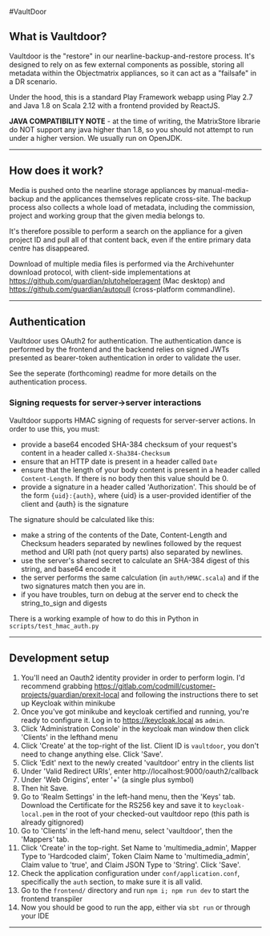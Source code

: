 #VaultDoor

## What is Vaultdoor?

Vaultdoor is the "restore" in our nearline-backup-and-restore process. It's designed to rely on as few external components
as possible, storing all metadata within the Objectmatrix appliances, so it can act as a "failsafe" in a DR scenario.

Under the hood, this is a standard Play Framework webapp using Play 2.7 and Java 1.8 on Scala 2.12 with a frontend
provided by ReactJS.

**JAVA COMPATIBILITY NOTE** - at the time of writing, the MatrixStore librarie do NOT support any java higher than
1.8, so you should not attempt to run under a higher version.  We usually run on OpenJDK.

---

## How does it work?

Media is pushed onto the nearline storage appliances by manual-media-backup and the applicances themselves replicate
cross-site.
The backup process also collects a whole load of metadata, including the commission, project and working group that
the given media belongs to.

It's therefore possible to perform a search on the appliance for a given project ID and pull all of that content back,
even if the entire primary data centre has disappeared.

Download of multiple media files is performed via the Archivehunter download protocol, with client-side implementations
at https://github.com/guardian/plutohelperagent (Mac desktop) and https://github.com/guardian/autopull (cross-platform
commandline).

---

## Authentication

Vaultdoor uses OAuth2 for authentication.  The authentication dance is performed by the frontend and the backend relies
on signed JWTs presented as bearer-token authentication in order to validate the user.

See the seperate (forthcoming) readme for more details on the authentication process.

### Signing requests for server->server interactions

Vaultdoor supports HMAC signing of requests for server-server actions.
In order to use this, you must:

- provide a base64 encoded SHA-384 checksum of your request's content in a header called `X-Sha384-Checksum`
- ensure that an HTTP date is present in a header called `Date`
- ensure that the length of your body content is present in a header called `Content-Length`. If there is no body then this value should be 0.
- provide a signature in a header called 'Authorization'.  This should be of the form `{uid}:{auth}`, where {uid} is a user-provided
  identifier of the client and {auth} is the signature

The signature should be calculated like this:

- make a string of the contents of the Date, Content-Length and Checksum headers separated by newlines followed by the
  request method and URI path (not query parts) also separated by newlines.
- use the server's shared secret to calculate an SHA-384 digest of this string, and base64 encode it
- the server performs the same calculation (in `auth/HMAC.scala`) and if the two signatures match then you are in.
- if you have troubles, turn on debug at the server end to check the string_to_sign and digests

There is a working example of how to do this in Python in `scripts/test_hmac_auth.py`

---

## Development setup

1. You'll need an Oauth2 identity provider in order to perform login.  I'd recommend grabbing
   https://gitlab.com/codmill/customer-projects/guardian/prexit-local and following the instructions there to set up
   Keycloak within minikube
2. Once you've got minikube and keycloak certified and running, you're ready to configure it. Log in to https://keycloak.local
   as `admin`.
3. Click 'Administration Console' in the keycloak man window then click 'Clients' in the lefthand menu
4. Click 'Create' at the top-right of the list.  Client ID is `vaultdoor`, you don't need to change anything else. Click 'Save'.
5. Click 'Edit' next to the newly created 'vaultdoor' entry in the clients list
6. Under 'Valid Redirect URIs', enter http://localhost:9000/oauth2/callback
7. Under 'Web Origins', enter '+' (a single plus symbol)
8. Then hit Save.
9. Go to 'Realm Settings' in the left-hand menu, then the 'Keys' tab. Download the Certificate for the RS256 key and save it to
`keycloak-local.pem` in the root of your checked-out vaultdoor repo (this path is already gitignored)
10. Go to 'Clients' in the left-hand menu, select 'vaultdoor', then the 'Mappers' tab.
11. Click 'Create' in the top-right. Set Name to 'multimedia_admin', Mapper Type to 'Hardcoded claim', Token Claim Name to
'multimedia_admin', Claim value to 'true', and Claim JSON Type to 'String'. Click 'Save'.
12. Check the application configuration under `conf/application.conf`, specifically the `auth` section, to make sure it is
all valid.
13. Go to the `frontend/` directory and run `npm i; npm run dev` to start the frontend transpiler
14. Now you should be good to run the app, either via `sbt run` or through your IDE

----
